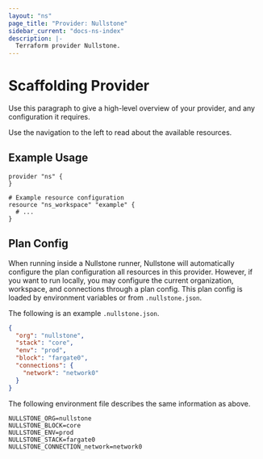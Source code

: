 ```yaml
---
layout: "ns"
page_title: "Provider: Nullstone"
sidebar_current: "docs-ns-index"
description: |-
  Terraform provider Nullstone.
---
```


# Scaffolding Provider

Use this paragraph to give a high-level overview of your provider, and any configuration it requires.

Use the navigation to the left to read about the available resources.

## Example Usage

```hcl
provider "ns" {
}

# Example resource configuration
resource "ns_workspace" "example" {
  # ...
}
```

## Plan Config

When running inside a Nullstone runner, Nullstone will automatically configure the plan configuration all resources in this provider.
However, if you want to run locally, you may configure the current organization, workspace, and connections through a plan config.
This plan config is loaded by environment variables or from `.nullstone.json`.

The following is an example `.nullstone.json`.
```json
{
  "org": "nullstone",
  "stack": "core",
  "env": "prod",
  "block": "fargate0",
  "connections": {
    "network": "network0"
  }
}
```

The following environment file describes the same information as above.
```
NULLSTONE_ORG=nullstone
NULLSTONE_BLOCK=core
NULLSTONE_ENV=prod
NULLSTONE_STACK=fargate0
NULLSTONE_CONNECTION_network=network0
```
